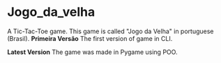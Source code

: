 # Jogo_da_velha
A Tic-Tac-Toe game. This game is called "Jogo da Velha" in portuguese (Brasil).
**Primeira Versão**
The first version of game in CLI.

**Latest Version**
The game was made in Pygame using POO.
